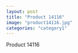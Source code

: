 ```yaml
---
layout: post
title: "Product 14116"
image: "product14116.jpg"
categories: "category1"
---
```

Product 14116
